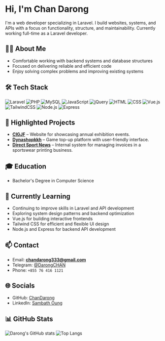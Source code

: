 # Hi, I'm Chan Darong

I'm a web developer specializing in Laravel. I build websites, systems, and APIs with a focus on functionality, structure, and maintainability. Currently working full-time as a Laravel developer.

## 🧑‍💻 About Me
- Comfortable working with backend systems and database structures  
- Focused on delivering reliable and efficient code  
- Enjoy solving complex problems and improving existing systems

## 🛠️ Tech Stack
![Laravel](https://img.shields.io/badge/-Laravel-FF2D20?style=flat&logo=laravel&logoColor=white)
![PHP](https://img.shields.io/badge/-PHP-777BB4?style=flat&logo=php&logoColor=white)
![MySQL](https://img.shields.io/badge/-MySQL-4479A1?style=flat&logo=mysql&logoColor=white)
![JavaScript](https://img.shields.io/badge/-JavaScript-F7DF1E?style=flat&logo=javascript&logoColor=black)
![jQuery](https://img.shields.io/badge/-jQuery-0769AD?style=flat&logo=jquery&logoColor=white)
![HTML](https://img.shields.io/badge/-HTML5-E34F26?style=flat&logo=html5&logoColor=white)
![CSS](https://img.shields.io/badge/-CSS3-1572B6?style=flat&logo=css3&logoColor=white)
![Vue.js](https://img.shields.io/badge/-Vue.js-4FC08D?style=flat&logo=vue.js&logoColor=white)
![TailwindCSS](https://img.shields.io/badge/-TailwindCSS-38B2AC?style=flat&logo=tailwind-css&logoColor=white)
![Node.js](https://img.shields.io/badge/-Node.js-339933?style=flat&logo=node.js&logoColor=white)
![Express](https://img.shields.io/badge/-Express.js-000000?style=flat&logo=express&logoColor=white)

## 📌 Highlighted Projects
- **[CIGJF](https://cigjf.org)** – Website for showcasing annual exhibition events.
- **[Dynashopkkh](https://dynashopkh.com)** – Game top-up platform with user-friendly interface.
- **[Direct Sport News](https://invoice.ntsportcambodia.com)** – Internal system for managing invoices in a sportswear printing business.

## 🎓 Education
- Bachelor's Degree in Computer Science

## 🌱 Currently Learning
- Continuing to improve skills in Laravel and API development  
- Exploring system design patterns and backend optimization
- Vue.js for building interactive frontends
- Tailwind CSS for efficient and flexible UI design
- Node.js and Express for backend API development

## 📫 Contact
- Email: **chandarong333@gmail.com**
- Telegram: [@DarongCHAN](https://t.me/DarongCHAN)
- Phone: `+855 76 416 1121`

## 🌐 Socials
- GitHub: [ChanDarong](https://github.com/ChanDarong)
- LinkedIn: [Sambath Oung](https://www.linkedin.com/in/sambath-oung-951b86367)

## 📊 GitHub Stats
![Darong's GitHub stats](https://github-readme-stats.vercel.app/api?username=ChanDarong&show_icons=true&theme=gruvbox)
![Top Langs](https://github-readme-stats.vercel.app/api/top-langs/?username=ChanDarong&layout=compact&theme=gruvbox)
